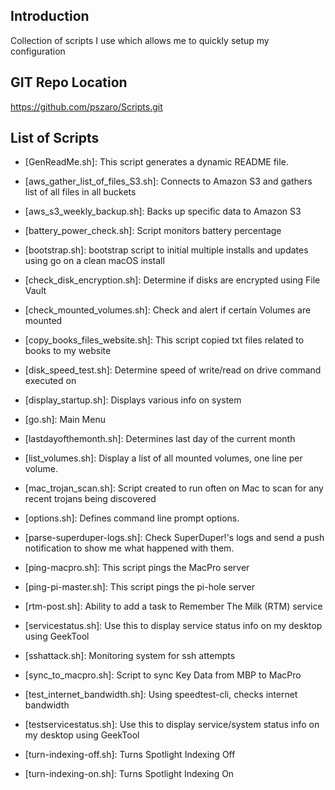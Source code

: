                    
Introduction
-----------------
Collection of scripts I use which allows me to quickly setup my configuration
                   
GIT Repo Location
-----------------
https://github.com/pszaro/Scripts.git
                   
List of Scripts
-----------------

  - [GenReadMe.sh]:
   This script generates a dynamic README file.

  - [aws_gather_list_of_files_S3.sh]:
   Connects to Amazon S3 and gathers list of all files in all buckets

  - [aws_s3_weekly_backup.sh]:
   Backs up specific data to Amazon S3

  - [battery_power_check.sh]:
   Script monitors battery percentage

  - [bootstrap.sh]:
   bootstrap script to initial multiple installs and updates using go on a clean macOS install

  - [check_disk_encryption.sh]:
   Determine if disks are encrypted using File Vault

  - [check_mounted_volumes.sh]:
   Check and alert if certain Volumes are mounted

  - [copy_books_files_website.sh]:
   This script copied txt files related to books to my website

  - [disk_speed_test.sh]:
   Determine speed of write/read on drive command executed on

  - [display_startup.sh]:
   Displays various info on system

  - [go.sh]:
   Main Menu

  - [lastdayofthemonth.sh]:
   Determines last day of the current month

  - [list_volumes.sh]:
   Display a list of all mounted volumes, one line per volume.

  - [mac_trojan_scan.sh]:
   Script created to run often on Mac to scan for any recent trojans being discovered

  - [options.sh]:
   Defines command line prompt options.

  - [parse-superduper-logs.sh]:
   Check SuperDuper!'s logs and send a push notification to show me what happened with them.

  - [ping-macpro.sh]:
   This script pings the MacPro server

  - [ping-pi-master.sh]:
   This script pings the pi-hole server

  - [rtm-post.sh]:
   Ability to add a task to Remember The Milk (RTM) service

  - [servicestatus.sh]:
   Use this to display service status info on my desktop using GeekTool

  - [sshattack.sh]:
   Monitoring system for ssh attempts

  - [sync_to_macpro.sh]:
   Script to sync Key Data from MBP to MacPro

  - [test_internet_bandwidth.sh]:
   Using speedtest-cli, checks internet bandwidth

  - [testservicestatus.sh]:
   Use this to display service/system status info on my desktop using GeekTool

  - [turn-indexing-off.sh]:
   Turns Spotlight Indexing Off

  - [turn-indexing-on.sh]:
   Turns Spotlight Indexing On

